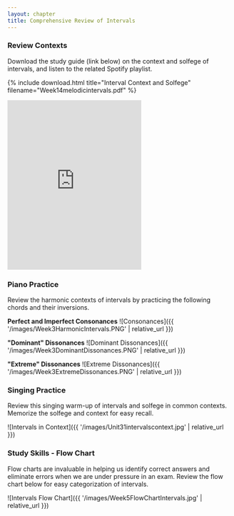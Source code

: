 ```yaml
---
layout: chapter
title: Comprehensive Review of Intervals 
---
```


### Review Contexts

Download the study guide (link below) on the context and solfege of intervals, and listen to the related Spotify playlist.

{% include download.html title="Interval Context and Solfege" filename="Week14melodicintervals.pdf" %}

<iframe src="https://open.spotify.com/embed/user/mirandawilson/playlist/3oN3mV2Gv5DtxxlnjEFqsc" width="300" height="380" frameborder="0" allowtransparency="true" allow="encrypted-media"></iframe>

### Piano Practice

Review the harmonic contexts of intervals by practicing the following chords and their inversions.

**Perfect and Imperfect Consonances**
![Consonances]({{ '/images/Week3HarmonicIntervals.PNG' | relative_url }})

**"Dominant" Dissonances**
![Dominant Dissonances]({{ '/images/Week3DominantDissonances.PNG' | relative_url }})

**"Extreme" Dissonances**
![Extreme Dissonances]({{ '/images/Week3ExtremeDissonances.PNG' | relative_url }})

### Singing Practice

Review this singing warm-up of intervals and solfege in common contexts. Memorize the solfege and context for easy recall.

![Intervals in Context]({{ '/images/Unit31intervalscontext.jpg' | relative_url }})

### Study Skills - Flow Chart

Flow charts are invaluable in helping us identify correct answers and eliminate errors when we are under pressure in an exam. Review the flow chart below for easy categorization of intervals.

![Intervals Flow Chart]({{ '/images/Week5FlowChartIntervals.jpg' | relative_url }})